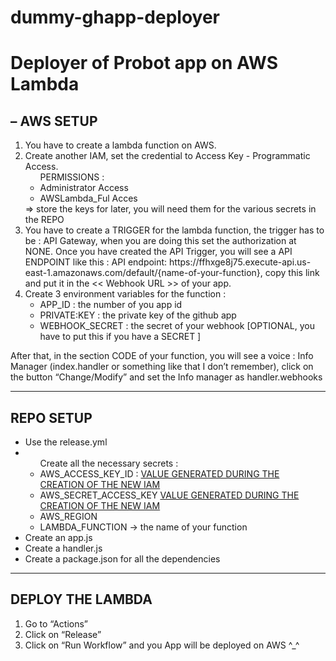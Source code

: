 # dummy-ghapp-deployer
<h1>
Deployer of Probot app on AWS Lambda 
</h1>

<h2> – AWS SETUP </h2> 
<ol> 
  <li>You have to create a lambda function on AWS.</li>
  <li> Create another IAM, set the credential to Access Key - Programmatic Access.
      <ul> PERMISSIONS :
      <li> Administrator Access </li>
      <li> AWSLambda_Ful Acces </li> </ul>
  </li>
  
  
  <div id="key">
    ⇒ store the keys for later, you will need them for the various secrets in the REPO 
       </div>
  
  
  <li> You have to create a TRIGGER for the lambda function, the trigger has to be : API Gateway, when you are doing this set the  authorization at NONE. Once you have created the API Trigger, you will see a API ENDPOINT like this : API endpoint: https://ffhxge8j75.execute-api.us-east-1.amazonaws.com/default/{name-of-your-function}, copy this link and put it in the << Webhook URL >> of your app. </li> 
  <li> Create 3 environment variables for the function : 
  <ul>
    <li> APP_ID : the number of you app id </li>
      <li> PRIVATE:KEY : the private key of the github app </li>
      <li> WEBHOOK_SECRET : the secret of your webhook [OPTIONAL, you have to put this if you have a SECRET ] </ul></li>
  </li>
</ol>
<p>
After that, in the section CODE of your function, you will see a voice : Info Manager (index.handler or something like that I don’t remember), click on the button “Change/Modify” and set the Info manager as handler.webhooks
</p>

---

<h2> REPO SETUP </h2>
<ul>
  <li> Use the release.yml </li>
  <li><ul>Create all the necessary secrets : 
    <li> AWS_ACCESS_KEY_ID : <a href="#key" >VALUE GENERATED DURING THE CREATION OF THE NEW IAM </a>  </li>
    <li> AWS_SECRET_ACCESS_KEY <a href="#key" >VALUE GENERATED DURING THE CREATION OF THE NEW IAM </a>   </li>
    <li> AWS_REGION </li> 
    <li> LAMBDA_FUNCTION → the name of your function </li></ul>
  </li>
 <!-- <li> Also create a DEPLOY KEY </li>( I do not know if this is useful or not) -->
  <li>Create an app.js</li>
  <li>Create a handler.js</li>
  <li>Create a package.json for all the dependencies</li> 
  </ul>
  
  <!---
(You can copy the one inside auto-me-bot, maybe most of the packages are useless but I really do not care the most important things is that works ahahahahha)
-->


---

<h2>DEPLOY THE LAMBDA </h2>
<ol>
  <li>Go to “Actions”</li>
  <li>Click on “Release”</li>
  <li>Click on “Run Workflow” and you App will be deployed on AWS ^_^ </li>
  </ol>
  
